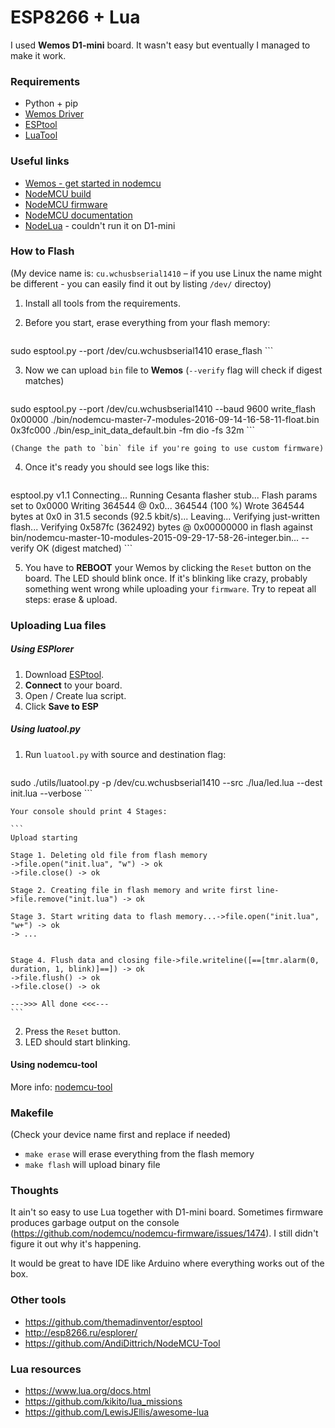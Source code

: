 # ESP8266 + Lua

I used **Wemos D1-mini** board. It wasn't easy but eventually I managed to make it work.

### Requirements

- Python + pip
- [Wemos Driver](http://www.wemos.cc/downloads/)
- [ESPtool](https://github.com/themadinventor/esptool)
- [LuaTool](https://github.com/4refr0nt/luatool)

### Useful links

- [Wemos - get started in nodemcu](http://www.wemos.cc/tutorial/get_started_in_nodemcu.html)
- [NodeMCU build](https://nodemcu-build.com/)
- [NodeMCU firmware](https://github.com/nodemcu/nodemcu-firmware)
- [NodeMCU documentation](https://nodemcu.readthedocs.io/en/dev/)
- [NodeLua](https://nodelua.org/) - couldn't run it on D1-mini

### How to Flash

(My device name is: `cu.wchusbserial1410` – if you use Linux the name might be different - you can easily find it out by listing `/dev/` directoy)

1. Install all tools from the requirements.
2. Before you start, erase everything from your flash memory:

	```
sudo esptool.py --port /dev/cu.wchusbserial1410 erase_flash
	```

3. Now we can upload `bin` file to **Wemos** (`--verify` flag will check if digest matches)

	```
sudo esptool.py --port /dev/cu.wchusbserial1410 --baud 9600 write_flash 0x00000 ./bin/nodemcu-master-7-modules-2016-09-14-16-58-11-float.bin 0x3fc000 ./bin/esp_init_data_default.bin -fm dio -fs 32m
	```

	(Change the path to `bin` file if you're going to use custom firmware)

4. Once it's ready you should see logs like this:

	```
esptool.py v1.1
Connecting...
Running Cesanta flasher stub...
Flash params set to 0x0000
Writing 364544 @ 0x0... 364544 (100 %)
Wrote 364544 bytes at 0x0 in 31.5 seconds (92.5 kbit/s)...
Leaving...
Verifying just-written flash...
Verifying 0x587fc (362492) bytes @ 0x00000000 in flash against bin/nodemcu-master-10-modules-2015-09-29-17-58-26-integer.bin...
-- verify OK (digest matched)
	```

5. You have to **REBOOT** your Wemos by clicking the `Reset` button on the board. The LED should blink once. If it's blinking like crazy, probably something went wrong while uploading your `firmware`. Try to repeat all steps: erase & upload.


### Uploading Lua files

##### Using ESPlorer

1. Download [ESPtool](https://github.com/themadinventor/esptool).
2. **Connect** to your board.
3. Open / Create lua script.
4. Click **Save to ESP**

##### Using luatool.py

1. Run `luatool.py` with source and destination flag:

	```
sudo ./utils/luatool.py -p /dev/cu.wchusbserial1410 --src ./lua/led.lua --dest init.lua --verbose
	```

	Your console should print 4 Stages:

	```
	Upload starting

	Stage 1. Deleting old file from flash memory
	->file.open("init.lua", "w") -> ok
	->file.close() -> ok

	Stage 2. Creating file in flash memory and write first line->file.remove("init.lua") -> ok

	Stage 3. Start writing data to flash memory...->file.open("init.lua", "w+") -> ok
	-> ...


	Stage 4. Flush data and closing file->file.writeline([==[tmr.alarm(0, duration, 1, blink)]==]) -> ok
	->file.flush() -> ok
	->file.close() -> ok

	--->>> All done <<<---
	```

2. Press the `Reset` button.
3. LED should start blinking.

#### Using nodemcu-tool

More info: [nodemcu-tool](https://github.com/AndiDittrich/NodeMCU-Tool)


### Makefile

(Check your device name first and replace if needed)

- `make erase` will erase everything from the flash memory
- `make flash` will upload binary file


### Thoughts

It ain't so easy to use Lua together with D1-mini board. Sometimes firmware produces garbage output on the console (https://github.com/nodemcu/nodemcu-firmware/issues/1474). I still didn't figure it out why it's happening.  

It would be great to have IDE like Arduino where everything works out of the box.

### Other tools

- https://github.com/themadinventor/esptool
- http://esp8266.ru/esplorer/
- https://github.com/AndiDittrich/NodeMCU-Tool

### Lua resources

- https://www.lua.org/docs.html
- https://github.com/kikito/lua_missions
- https://github.com/LewisJEllis/awesome-lua
